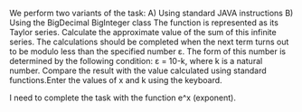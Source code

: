 We perform two variants of the task:
A) Using standard JAVA instructions
B) Using the BigDecimal BigInteger class
The function is represented as its Taylor series. Calculate the approximate value of the sum of this infinite series. The calculations should be completed when the next term turns out to be modulo less than the specified number ε. The form of this number is determined by the following condition: ε = 10-k, where k is a natural number. Compare the result with the value calculated using standard functions.Enter the values of x and k using the keyboard.

I need to complete the task with the function e^x (exponent).
